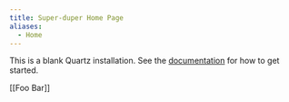 ```yaml
---
title: Super-duper Home Page
aliases:
  - Home
---
```


This is a blank Quartz installation.
See the [documentation](https://quartz.jzhao.xyz) for how to get started.

[[Foo Bar]]